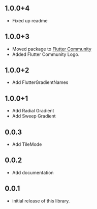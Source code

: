 ## 1.0.0+4
- Fixed up readme


## 1.0.0+3
  * Moved package to [Flutter Community](https://github.com/fluttercommunity)
  * Added Flutter Community Logo.

## 1.0.0+2

- Add FlutterGradientNames

## 1.0.0+1

- Add Radial Gradient
- Add Sweep Gradient

## 0.0.3

- Add TileMode

## 0.0.2

- Add documentation

## 0.0.1

- initial release of this library.
